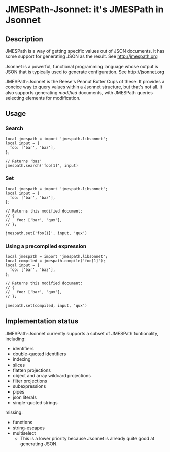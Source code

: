 # JMESPath-Jsonnet: it's JMESPath in Jsonnet
## Description
JMESPath is a way of getting specific values out of JSON documents.  It has
some support for generating JSON as the result.  See http://jmespath.org

Jsonnet is a powerful, functional programming language whose output is JSON
that is typically used to generate configuration.  See http://jsonnet.org

JMESPath-Jsonnet is the Reese's Peanut Butter Cups of these.  It provides a
concice way to query values within a Jsonnet structure, but that's not all.  It
also supports generating *modified* documents, with JMESPath queries selecting
elements for modification.

## Usage
### Search
```jsonnet
local jmespath = import 'jmespath.libsonnet';
local input = {
  foo: ['bar', 'baz'],
};

// Returns 'baz'
jmespath.search('foo[1]', input)
```

### Set
```jsonnet
local jmespath = import 'jmespath.libsonnet';
local input = {
  foo: ['bar', 'baz'],
};

// Returns this modified document:
// {
//   foo: ['bar', 'qux'],
// };

jmespath.set('foo[1]', input, 'qux')
```

### Using a precompiled expression
```jsonnet
local jmespath = import 'jmespath.libsonnet';
local compiled = jmespath.compile('foo[1]');
local input = {
  foo: ['bar', 'baz'],
};

// Returns this modified document:
// {
//   foo: ['bar', 'qux'],
// };

jmespath.set(compiled, input, 'qux')
```

## Implementation status
JMESPath-Jsonnet currently supports a subset of JMESPath funtionality,
including:

 * identifiers
 * double-quoted identifiers
 * indexing
 * slices
 * flatten projections
 * object and array wildcard projections
 * filter projections
 * subexpressions
 * pipes
 * json literals
 * single-quoted strings

missing:

 * functions
 * string-escapes
 * multiselect
   * This is a lower priority because Jsonnet is already quite good at
     generating JSON.


